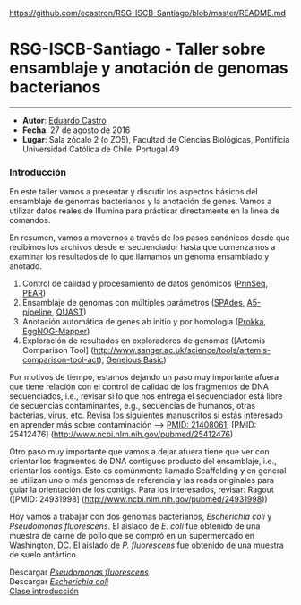 https://github.com/ecastron/RSG-ISCB-Santiago/blob/master/README.md  

# RSG-ISCB-Santiago - Taller sobre ensamblaje y anotación de genomas bacterianos
--------------------------------------

- **Autor**: [Eduardo Castro](http://castrolab.org)
- **Fecha**: 27 de agosto de 2016  
- **Lugar**: Sala zócalo 2 (o ZO5), Facultad de Ciencias Biológicas, Pontificia Universidad Católica de Chile. Portugal 49

### Introducción

En este taller vamos a presentar y discutir los aspectos básicos del ensamblaje de genomas bacterianos y la anotación de genes. Vamos a utilizar datos reales de Illumina para prácticar directamente en la línea de comandos.  

En resumen, vamos a movernos a través de los pasos canónicos desde que recibimos los archivos desde el secuenciador hasta que comenzamos a examinar los resultados de lo que llamamos un genoma ensamblado y anotado.  

1. Control de calidad y procesamiento de datos genómicos ([PrinSeq](http://prinseq.sourceforge.net), [PEAR](http://sco.h-its.org/exelixis/web/software/pear/))
2. Ensamblaje de genomas con múltiples parámetros ([SPAdes](http://bioinf.spbau.ru/spades), [A5-pipeline](https://sourceforge.net/projects/ngopt/), [QUAST](http://quast.bioinf.spbau.ru))
3. Anotación automática de genes ab initio y por homología ([Prokka](https://github.com/tseemann/prokka), [EggNOG-Mapper](https://github.com/jhcepas/eggnog-mapper))
4. Exploración de resultados en exploradores de genomas ([Artemis Comparison Tool] (http://www.sanger.ac.uk/science/tools/artemis-comparison-tool-act), [Geneious Basic](http://www.geneious.com))  

Por motivos de tiempo, estamos dejando un paso muy importante afuera que tiene relación con el control de calidad de los fragmentos de DNA secuenciados, i.e., revisar si lo que nos entrega el secuenciador está libre de secuencias contaminantes, e.g., secuencias de humanos, otras bacterias, virus, etc. Revisa los siguientes manuscritos si estás interesado en aprender más sobre contaminación --> [PMID: 21408061](http://www.ncbi.nlm.nih.gov/pubmed/21408061); [PMID: 25412476] (http://www.ncbi.nlm.nih.gov/pubmed/25412476)  

Otro paso muy importante que vamos a dejar afuera tiene que ver con orientar los fragmentos de DNA contiguos producto del ensamblaje, i.e., orientar los contigs. Esto es comúnmente llamado Scaffolding y en general se utilizan uno o más genomas de referencia y las reads originales para guiar la orientación de los contigs. Para los interesados, revisar: Ragout ([PMID: 24931998] (http://www.ncbi.nlm.nih.gov/pubmed/24931998))  


Hoy vamos a trabajar con dos genomas bacterianos, *Escherichia coli* y *Pseudomonas fluorescens*. El aislado de *E. coli* fue obtenido de una muestra de carne de pollo que se compró en un supermercado en Washington, DC. El aislado de *P. fluorescens* fue obtenido de una muestra de suelo antártico.  

Descargar [*Pseudomonas fluorescens*](http://tinyurl.com/jn7nukh)  
Descargar [*Escherichia coli*](http://tinyurl.com/zu32w3j)  
[Clase introducción](https://github.com/ecastron/RSG-ISCB-Santiago/raw/master/RSG-ISCB.pdf)  




